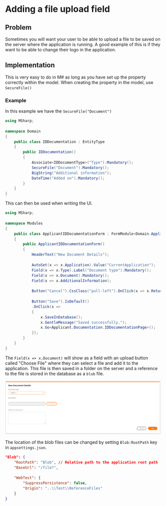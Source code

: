 # Adding a file upload field

## Problem

Sometimes you will want your user to be able to upload a file to be saved on the server where the application is running.  A good example of this is if they want to be able to change their logo in the application.

## Implementation

This is very easy to do in M# as long as you have set up the property correctly within the model.  When creating the property in the model, use `SecureFile()`

### Example

In this example we have the `SecureFile("Document")`

```csharp
using MSharp;

namespace Domain
{
    public class IDDocumentation : EntityType
    {
        public IDDocumentation()
        {
            Associate<IDDocumentType>("Type").Mandatory();
            SecureFile("Document").Mandatory();
            BigString("Additional information");
            DateTime("Added on").Mandatory();
        }
    }
}
```

This can then be used when writing the UI.

```csharp
using MSharp;

namespace Modules
{
    public class ApplicantIDDocumentationForm : FormModule<Domain.ApplicantIDDocumentation>
    {
        public ApplicantIDDocumentationForm()
        {
            HeaderText("New Document Details");

            AutoSet(x => x.Application).Value("CurrentApplication");
            Field(x => x.Type).Label("Document type").Mandatory();
            Field(x => x.Document).Mandatory();
            Field(x => x.AdditionalInformation);

            Button("Cancel").CssClass("pull-left").OnClick(x => x.ReturnToPreviousPage());

            Button("Save").IsDefault()
            .OnClick(x =>
            {
                x.SaveInDatabase();
                x.GentleMessage("Saved successfully.");
                x.Go<Applicant.Documentation.IDDocumentationPage>();
            });
        }
    }
}
```

The `Field(x => x.Document)` will show as a field with an upload button called "Choose File" where they can select a file and add it to the application. This file is then saved in a folder on the server and a reference to the file is stored in the database as a `blob` file.

![New document details](images/newDocumentDetails.PNG)

The location of the blob files can be changed by setting `Blob:RootPath` key in `appsettings.json`.

```json
"Blob": {
    "RootPath": "Blob", // Relative path to the application root path
    "BaseUrl": "/file?",

    "WebTest": {
        "SuppressPersistence": false,
        "Origin": "..\\Test\\ReferenceFiles"
    }
}
```
